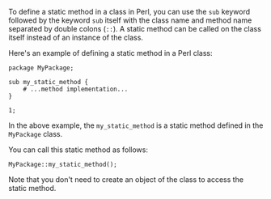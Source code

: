 To define a static method in a class in Perl, you can use the `sub` keyword followed by the keyword `sub` itself with the class name and method name separated by double colons (`::`). A static method can be called on the class itself instead of an instance of the class.

Here's an example of defining a static method in a Perl class:

```
package MyPackage;

sub my_static_method {
    # ...method implementation...
}

1;
```

In the above example, the `my_static_method` is a static method defined in the `MyPackage` class.

You can call this static method as follows:

```
MyPackage::my_static_method();
```

Note that you don't need to create an object of the class to access the static method.